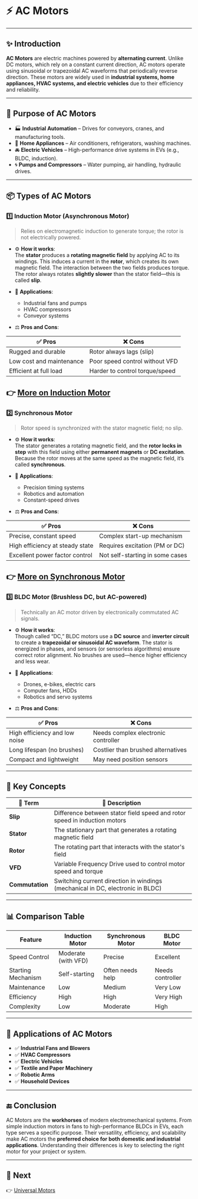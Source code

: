 # ⚡ AC Motors

---

## ✨ Introduction

**AC Motors** are electric machines powered by **alternating current**. Unlike DC motors, which rely on a constant current direction, AC motors operate using sinusoidal or trapezoidal AC waveforms that periodically reverse direction. These motors are widely used in **industrial systems, home appliances, HVAC systems, and electric vehicles** due to their efficiency and reliability.

---

## 🔹 Purpose of AC Motors

- 🏭 **Industrial Automation** – Drives for conveyors, cranes, and manufacturing tools.
- 🏡 **Home Appliances** – Air conditioners, refrigerators, washing machines.
- 🚘 **Electric Vehicles** – High-performance drive systems in EVs (e.g., BLDC, induction).
- 🌀 **Pumps and Compressors** – Water pumping, air handling, hydraulic drives.

---

## 📦 Types of AC Motors

### 1️⃣ **Induction Motor (Asynchronous Motor)**

> Relies on electromagnetic induction to generate torque; the rotor is not electrically powered.

- ⚙️ **How it works**:  
  The **stator** produces a **rotating magnetic field** by applying AC to its windings. This induces a current in the **rotor**, which creates its own magnetic field. The interaction between the two fields produces torque. The rotor always rotates **slightly slower** than the stator field—this is called **slip**.

- 📡 **Applications**:  
  - Industrial fans and pumps  
  - HVAC compressors  
  - Conveyor systems  

- ⚖️ **Pros and Cons**:

| ✅ Pros                         | ❌ Cons                             |
|-------------------------------|------------------------------------|
| Rugged and durable            | Rotor always lags (slip)           |
| Low cost and maintenance      | Poor speed control without VFD     |
| Efficient at full load        | Harder to control torque/speed     |

👉 [More on Induction Motor](https://en.wikipedia.org/wiki/Induction_motor#:~:text=An%20induction%20motor%20or%20asynchronous,electrical%20connections%20to%20the%20rotor.)
---

### 2️⃣ **Synchronous Motor**

> Rotor speed is synchronized with the stator magnetic field; no slip.

- ⚙️ **How it works**:  
  The stator generates a rotating magnetic field, and the **rotor locks in step** with this field using either **permanent magnets** or **DC excitation**. Because the rotor moves at the same speed as the magnetic field, it’s called **synchronous**.

- 📡 **Applications**:  
  - Precision timing systems  
  - Robotics and automation  
  - Constant-speed drives  

- ⚖️ **Pros and Cons**:

| ✅ Pros                           | ❌ Cons                            |
|----------------------------------|-----------------------------------|
| Precise, constant speed          | Complex start-up mechanism        |
| High efficiency at steady state  | Requires excitation (PM or DC)    |
| Excellent power factor control   | Not self-starting in some cases   |

👉 [More on Synchronous Motor](https://mechtex.com/blog/the-significance-of-synchronous-motors-in-industry#:~:text=A%20synchronous%20motor%20is%20a,compressors%2C%20wind%20turbines%2C%20etc.)
---

### 3️⃣ **BLDC Motor (Brushless DC, but AC-powered)**

> Technically an AC motor driven by electronically commutated AC signals.

- ⚙️ **How it works**:  
  Though called “DC,” BLDC motors use a **DC source** and **inverter circuit** to create a **trapezoidal or sinusoidal AC waveform**. The stator is energized in phases, and sensors (or sensorless algorithms) ensure correct rotor alignment. No brushes are used—hence higher efficiency and less wear.

- 📡 **Applications**:  
  - Drones, e-bikes, electric cars  
  - Computer fans, HDDs  
  - Robotics and servo systems  

- ⚖️ **Pros and Cons**:

| ✅ Pros                            | ❌ Cons                             |
|-----------------------------------|-------------------------------------|
| High efficiency and low noise     | Needs complex electronic controller |
| Long lifespan (no brushes)        | Costlier than brushed alternatives  |
| Compact and lightweight           | May need position sensors           |

---

## 🧠 Key Concepts

| 🔑 Term            | 📖 Description                                                           |
|--------------------|--------------------------------------------------------------------------|
| **Slip**            | Difference between stator field speed and rotor speed in induction motors |
| **Stator**          | The stationary part that generates a rotating magnetic field              |
| **Rotor**           | The rotating part that interacts with the stator's field                  |
| **VFD**             | Variable Frequency Drive used to control motor speed and torque           |
| **Commutation**     | Switching current direction in windings (mechanical in DC, electronic in BLDC) |

---

## 📊 Comparison Table

| Feature             | Induction Motor     | Synchronous Motor    | BLDC Motor             |
|---------------------|---------------------|----------------------|------------------------|
| Speed Control       | Moderate (with VFD) | Precise              | Excellent              |
| Starting Mechanism  | Self-starting       | Often needs help     | Needs controller       |
| Maintenance         | Low                 | Medium               | Very Low               |
| Efficiency          | High                | High                 | Very High              |
| Complexity          | Low                 | Moderate             | High                   |

---

## 📌 Applications of AC Motors

- ✅ **Industrial Fans and Blowers**
- ✅ **HVAC Compressors**
- ✅ **Electric Vehicles**
- ✅ **Textile and Paper Machinery**
- ✅ **Robotic Arms**
- ✅ **Household Devices**

---

## 🔚 Conclusion

AC Motors are the **workhorses** of modern electromechanical systems. From simple induction motors in fans to high-performance BLDCs in EVs, each type serves a specific purpose. Their versatility, efficiency, and scalability make AC motors the **preferred choice for both domestic and industrial applications**. Understanding their differences is key to selecting the right motor for your project or system.

---

## 🔹 Next
👉 [Universal Motors](../Universal_Motor)

